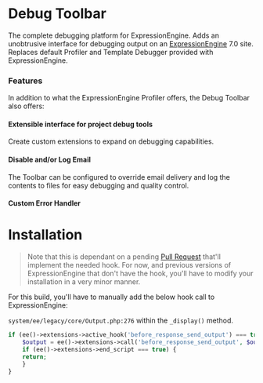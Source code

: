 Debug Toolbar
====================

The complete debugging platform for ExpressionEngine. Adds an unobtrusive interface for debugging output on an [ExpressionEngine](http://expressionengine.com "ExpressionEngine") 7.0 site. Replaces default Profiler and Template Debugger provided with ExpressionEngine.

### Features

In addition to what the ExpressionEngine Profiler offers, the Debug Toolbar also offers:

#### Extensible interface for project debug tools

Create custom extensions to expand on debugging capabilities. 

#### Disable and/or Log Email 

The Toolbar can be configured to override email delivery and log the contents to files for easy debugging and quality control. 

#### Custom Error Handler




Installation 
=============

> Note that this is dependant on a pending [Pull Request](https://github.com/ExpressionEngine/ExpressionEngine/pull/3893) that'll implement the needed hook. For now, and previous versions of ExpressionEngine that don't have the hook, you'll have to modify your installation in a very minor manner. 

For this build, you'll have to manually add the below hook call to ExpressionEngine:

`system/ee/legacy/core/Output.php:276` within the `_display()` method. 

```php
if (ee()->extensions->active_hook('before_response_send_output') === true) {
    $output = ee()->extensions->call('before_response_send_output', $output);
    if (ee()->extensions->end_script === true) {
	return;
    }
}
```
